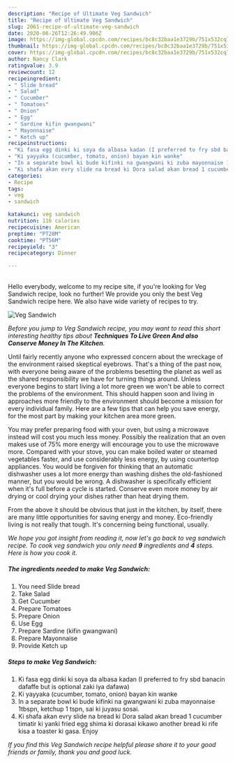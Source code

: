 ```yaml
---
description: "Recipe of Ultimate Veg Sandwich"
title: "Recipe of Ultimate Veg Sandwich"
slug: 2061-recipe-of-ultimate-veg-sandwich
date: 2020-06-26T12:26:49.906Z
image: https://img-global.cpcdn.com/recipes/bc8c32baa1e3729b/751x532cq70/veg-sandwich-recipe-main-photo.jpg
thumbnail: https://img-global.cpcdn.com/recipes/bc8c32baa1e3729b/751x532cq70/veg-sandwich-recipe-main-photo.jpg
cover: https://img-global.cpcdn.com/recipes/bc8c32baa1e3729b/751x532cq70/veg-sandwich-recipe-main-photo.jpg
author: Nancy Clark
ratingvalue: 3.9
reviewcount: 12
recipeingredient:
- " Slide bread"
- " Salad"
- " Cucumber"
- " Tomatoes"
- " Onion"
- " Egg"
- " Sardine kifin gwangwani"
- " Mayonnaise"
- " Ketch up"
recipeinstructions:
- "Ki fasa egg dinki ki soya da albasa kadan (I preferred to fry sbd banacin dafaffe but is optional zaki iya dafawa)"
- "Ki yayyaka (cucumber, tomato, onion) bayan kin wanke"
- "In a separate bowl ki bude kifinki na gwangwani ki zuba mayonnaise 1tbspn, ketchup 1 tspn, sai ki juyasu sosai."
- "Ki shafa akan evry slide na bread ki Dora salad akan bread 1 cucumber timatir ki yanki fried egg shima ki dorasai kikawo another bread ki rife kisa a toaster ki gasa. Enjoy"
categories:
- Recipe
tags:
- veg
- sandwich

katakunci: veg sandwich 
nutrition: 116 calories
recipecuisine: American
preptime: "PT20M"
cooktime: "PT56M"
recipeyield: "3"
recipecategory: Dinner

---
```

<br>
Hello everybody, welcome to my recipe site, if you're looking for Veg Sandwich recipe, look no further! We provide you only the best Veg Sandwich recipe here. We also have wide variety of recipes to try.
<br>


![Veg Sandwich](https://img-global.cpcdn.com/recipes/bc8c32baa1e3729b/751x532cq70/veg-sandwich-recipe-main-photo.jpg)

<i>Before you jump to Veg Sandwich recipe, you may want to read this short interesting healthy tips about 
<strong>Techniques To Live Green And also Conserve Money In The Kitchen</strong>.</i>
</br>

Until fairly recently anyone who expressed concern about the wreckage of the environment raised skeptical eyebrows. That's a thing of the past now, with everyone being aware of the problems besetting the planet as well as the shared responsibility we have for turning things around. Unless everyone begins to start living a lot more green we won't be able to correct the problems of the environment. This should happen soon and living in approaches more friendly to the environment should become a mission for every individual family. Here are a few tips that can help you save energy, for the most part by making your kitchen area more green.

You may prefer preparing food with your oven, but using a microwave instead will cost you much less money. Possibly the realization that an oven makes use of 75% more energy will encourage you to use the microwave more. Compared with your stove, you can make boiled water or steamed vegetables faster, and use considerably less energy, by using countertop appliances. You would be forgiven for thinking that an automatic dishwasher uses a lot more energy than washing dishes the old-fashioned manner, but you would be wrong. A dishwasher is specifically efficient when it's full before a cycle is started. Conserve even more money by air drying or cool drying your dishes rather than heat drying them.

From the above it should be obvious that just in the kitchen, by itself, there are many little opportunities for saving energy and money. Eco-friendly living is not really that tough. It's concerning being functional, usually.


<i>We hope you got insight from reading it, now let's go back to veg sandwich recipe. To cook veg sandwich you only need <strong>9</strong> ingredients and <strong>4</strong> steps. Here is how you cook it.
</i>

##### The ingredients needed to make Veg Sandwich:

1. You need  Slide bread
1. Take  Salad
1. Get  Cucumber
1. Prepare  Tomatoes
1. Prepare  Onion
1. Use  Egg
1. Prepare  Sardine (kifin gwangwani)
1. Prepare  Mayonnaise
1. Provide  Ketch up


##### Steps to make Veg Sandwich:

1. Ki fasa egg dinki ki soya da albasa kadan (I preferred to fry sbd banacin dafaffe but is optional zaki iya dafawa)
1. Ki yayyaka (cucumber, tomato, onion) bayan kin wanke
1. In a separate bowl ki bude kifinki na gwangwani ki zuba mayonnaise 1tbspn, ketchup 1 tspn, sai ki juyasu sosai.
1. Ki shafa akan evry slide na bread ki Dora salad akan bread 1 cucumber timatir ki yanki fried egg shima ki dorasai kikawo another bread ki rife kisa a toaster ki gasa. Enjoy


<i>If you find this Veg Sandwich recipe helpful please share it to your good friends or family, thank you and good luck.</i>
